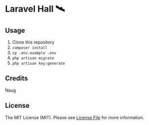# Laravel  Hall 🛰



## Usage

1. Clone this repository
2. `composer install`
3. `cp .env.example .env`
4. `php artisan migrate`
5. `php artisan key:generate`


## Credits

Naug

## License

The MIT License (MIT). Please see [License File](LICENSE.md) for more information.
